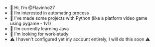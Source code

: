 - 👋 Hi, I’m @Flavinho27
- 👀 I’m interested in automating process
- :hammer: I've made some projects with Python (like a platform video game using pygame - 1v1)
- 🌱 I’m currently learning Java
- 💞️ I'm looking for work-study
- ⚠️ I haven't configured yet my account entirely, I will do this soon ⚠️
<!---
- 📫 How to reach me ...
--->

<!---
Flavinho27/Flavinho27 is a ✨ special ✨ repository because its `README.md` (this file) appears on your GitHub profile.
You can click the Preview link to take a look at your changes.
--->
